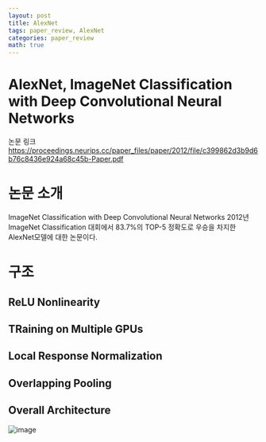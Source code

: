 ```yaml
---
layout: post
title: AlexNet
tags: paper_review, AlexNet
categories: paper_review
math: true
---
```

# AlexNet, ImageNet Classification with Deep Convolutional Neural Networks
 논문 링크
<https://proceedings.neurips.cc/paper_files/paper/2012/file/c399862d3b9d6b76c8436e924a68c45b-Paper.pdf>

# 논문 소개

ImageNet Classification with Deep Convolutional Neural Networks
2012년 ImageNet Classification 대회에서 83.7%의 TOP-5 정확도로 우승을 차지한 AlexNet모델에 대한 논문이다.

# 구조

## ReLU Nonlinearity

## TRaining on Multiple GPUs

## Local Response Normalization

## Overlapping Pooling

## Overall Architecture
![image](https://github.com/gndldl/gndldl.github.io/assets/88420734/c40048ea-87a7-4e9c-a72c-536ad89f42ea)
